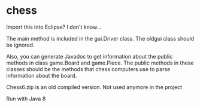 # chess

Import this into Eclipse? I don't know...

The main method is included in the gui.Driver class. The oldgui class should be ignored.

Also, you can generate Javadoc to get information about the public methods in class game.Board and game.Piece. The public methods in these classes should be the methods that chess computers use to parse information about the board.

Chess6.zip is an old compiled version. Not used anymore in the project

Run with Java 8
